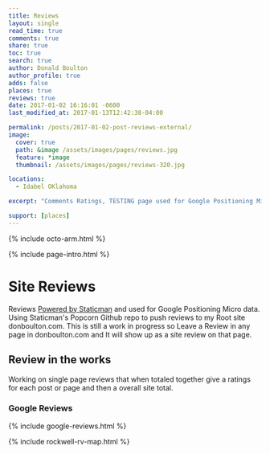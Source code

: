 ```yaml
---
title: Reviews
layout: single
read_time: true
comments: true
share: true
toc: true
search: true
author: Donald Boulton
author_profile: true
adds: false
places: true
reviews: true
date: 2017-01-02 16:16:01 -0600
last_modified_at: 2017-01-13T12:42:38-04:00

permalink: /posts/2017-01-02-post-reviews-external/
image:
  cover: true
  path: &image /assets/images/pages/reviews.jpg
  feature: *image
  thumbnail: /assets/images/pages/reviews-320.jpg

locations:
  - Idabel OKlahoma

excerpt: "Comments Ratings, TESTING page used for Google Positioning Micro data. Using Staticman's Popcorn Github repo to push reviews from my external popcorn site to my Root site donboulton.com. This is still a work in progress so Leave a Review for any page in donboulton.com and It should in the future, liquid math???, show up as a rating on that page."

support: [places]
---
```


{% include octo-arm.html %}

{% include page-intro.html %}

# Site Reviews

Reviews [Powered by Staticman](https://staticman.net) and used for Google Positioning Micro data. Using Staticman's Popcorn Github repo to push reviews to my Root site donboulton.com. This is still a work in progress so Leave a Review in any page in donboulton.com and It will show up as a site review on that page.

## Review in the works

Working on single page reviews that when totaled together give a ratings for each post or page and then a overall site total.

### Google Reviews

{% include google-reviews.html %}

{% include rockwell-rv-map.html %}
